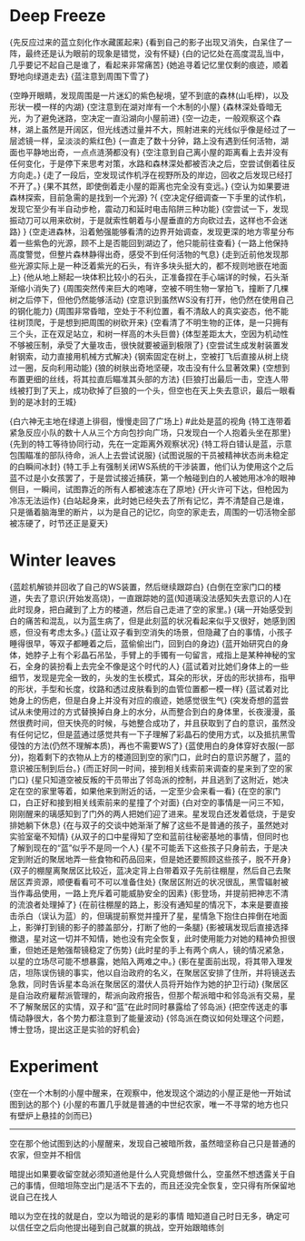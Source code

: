 
# Deep Freeze

{先反应过来的蓝立刻化作水藏匿起来}
{看到自己的影子出现又消失，白呆住了一阵，最终还是认为眼前的现象是错觉，没有怀疑}
{白的记忆处在高度混乱当中，几乎要记不起自己是谁了，看起来非常痛苦}
{她追寻着记忆里仅剩的痕迹，顺着野地向绿道走去}
{蓝注意到周围下雪了}

{空睁开眼睛，发现周围是一片迷幻的紫色秘境，望不到底的森林(山毛榉)，以及形状一模一样的内湖}
{空注意到在湖对岸有一个木制的小屋}
{森林深处昏暗无光，为了避免迷路，空决定一直沿湖向小屋前进}
{空一边走，一般观察这个森林，湖上虽然是开阔区，但光线透过量并不大，照射进来的光线似乎像是经过了一层滤镜一样，呈淡淡的紫红色}
{一直走了数十分钟，路上没有遇到任何活物，湖面也平静地出奇，一点点涟漪都没有}
{空注意到自己离小屋的距离看上去并没有任何变化，于是停下来思考对策，水路和森林深处都被否决之后，空尝试倒着往反方向走。}
{走了一段后，空发现试作机浮在视野所及的岸边，回收之后发现已经打不开了。}
{果不其然，即使倒着走小屋的距离也完全没有变远。}
{空认为如果要进森林探索，目前急需的是找到一个光源}
?{
    {空决定仔细调查一下手里的试作机，发现它至少有半自动步枪，震动刀和延时电击陷阱三种功能}
    {空尝试一下，发现振动刀可以用来砍树，于是就索性朝着与小屋垂直的方向砍过去，这样也不会迷路}
}
{空走进森林，沿着勉强能够看清的边界开始调查，发现更深的地方零星分布着一些紫色的光源，顾不上是否能回到湖边了，他只能前往查看}
{一路上他保持高度警觉，但整片森林静得出奇，感受不到任何活物的气息}
{走到近前他发现那些光源实际上是一种泛着紫光的石头，有许多块头挺大的，都不规则地嵌在地面上}
{他从地上掰起一块体积比较小的石头，正准备捏在手心端详的时候，石头渐渐缩小消失了}
{周围突然传来巨大的咆哮，空被不明生物一掌拍飞，撞断了几棵树之后停下，但他仍然能够活动}
{空意识到虽然WS没有打开，他仍然在使用自己的钢化能力}
{周围非常昏暗，空处于不利位置，看不清敌人的真实姿态，他不能往树顶爬，于是想到把周围的树砍开来}
{空看清了不明生物的正体，是一只拥有三个头，正在双足站立，和树一样高的木头巨兽}
{体型差距太大，空因为机动性不够被压制，承受了大量攻击，很快就要被逼到极限了}
{空尝试生成发射装置发射钢索，动力直接用机械方式解决}
{钢索固定在树上，空被打飞后直接从树上绕过一圈，反向利用动能}
{狼的树肤出奇地坚硬，攻击没有什么显著效果}
{空想到布置更细的丝线，将其拉直后瞄准其头部的方法}
{巨狼打出最后一击，空连人带线被打到了天上，成功砍掉了巨狼的一个头，但空也在天上失去意识，最后一眼看到的是冰封的王城}

{白六神无主地在绿道上徘徊，慢慢走回了广场上}
#此处是蓝的视角
{特工连带着紧急反应小队的数十人从三个方向包抄向广场，只发现白一个人抱着头坐在那里}
{先到的特工等待协同行动，先在一定距离外观察状况}
{特工将白错认是蓝，示意包围瞄准的部队待命，派人上去尝试说服}
{试图说服的干员被精神状态尚未稳定的白瞬间冰封}
{特工手上有强制关闭WS系统的干涉装置，他们认为使用这个之后蓝不过是小女孩罢了，于是尝试接近捕获，第一个触碰到白的人被她用冰冷的眼神侧目，一瞬间，试图靠近的所有人都被速冻在了原地}
{开火许可下达，但枪因为冷冻无法运作}
{白站起身来，此时她已经失去了所有记忆，弄不清楚自己是谁，只是循着脑海里的断片，以为是自己的记忆，向空的家走去，周围的一切活物全部被冻硬了，时节还正是夏天}

# Winter leaves

{蓝趁机解锁并回收了自己的WS装置，然后继续跟踪白}
{白倒在空家门口的楼道，失去了意识(开始发高烧)，一直跟踪她的蓝(知道璃没法感知失去意识的人)在此时现身，把白藏到了上方的楼道，然后自己走进了空的家里。}
{璃一开始感受到白的痛苦和混乱，以为蓝生病了，但是此刻蓝的状况看起来似乎又很好，她感到困惑，但没有考虑太多。}
{蓝让双子看到空消失的场景，但隐藏了白的事情，小孩子睡得很早，等双子都睡着之后，蓝偷偷出门，回到白的身边}
{蓝开始研究白的身体，她脖子上有个彩晶石吊坠，手臂上的手镯有一句留言，戒指上是某种神秘的宝石，全身的装扮看上去完全不像是这个时代的人}
{蓝试着对比她们身体上的一些细节，发现是完全一致的，头发的生长模式，耳朵的形状，牙齿的形状排布，指甲的形状，手型和长度，纹路和透过皮肤看到的血管位置都一模一样}
{蓝试着对比她身上的伤疤，但是白身上并没有对应的痕迹，她感觉很生气}
{突发奇想的蓝尝试从未使用过的方式替换掉白身上的水分，从而整合到白的身体里，长夜漫漫，虽然很费时间，但天快亮的时候，与她整合成功了，并且获取到了白的意识，虽然没有任何记忆，但是蓝通过感觉共有一下子理解了彩晶石的使用方式，以及抵抗黑雪侵蚀的方法(仍然不理解本质)，再也不需要WS了}
{蓝使用白的身体穿好衣服(一部分)，抱着剩下的衣物从上方的楼道回到空的家门口，此时白的意识苏醒了，蓝的意识被压制到后台。}
{而正好同一时间，接到相关线索前来调查的星来到了空的家门口}
{星只知道空被反叛的干员带出了邻岛派的控制，并且逃到了这附近，她决定在空的家里等着，如果他来到附近的话，一定至少会来看一看}
{在空的家门口，白正好和接到相关线索前来的星撞了个对面}
{白对空的事情是一问三不知，刚刚醒来的璃感知到了门外的两人把她们迎了进来。星发现白还发着低烧，于是安排她躺下休息}
{在与双子的交谈中她渐渐了解了这些不是普通的孩子，虽然她对实验室毫不知情}
{从双子的口中星得知了空和蓝前往秘密基地的事情，但同时也了解到现在的“蓝”似乎不是同一个人}
{星不可能丢下这些孩子只身前去，于是决定到附近的聚居地弄一些食物和药品回来，但是她还要照顾这些孩子，脱不开身}
{双子的棚屋离聚居区比较近，蓝决定背上白带着双子先前往棚屋，然后自己去聚居区弄资源，顺便看看可不可以准备住处}
{聚居区附近的状况很乱，黑雪辐射被当作毒品使用，一路上充斥着可能威胁安全的因素}
{影登场，并提前把神志不清的流浪者处理掉了}
{在前往棚屋的路上，影没有通知星的情况下，本来是要直接击杀白（误认为蓝）的，但璃提前察觉并撞开了星，星情急下抱住白摔倒在地面上，影弹打到镜的影子的膝盖部分，打断了他的一条腿}
{影被璃发现后直接选择撤退，星对这一切并不知情，她也没有完全恢复，此时使用能力对她的精神负担很重，但她还是勉强帮镜稳定了伤势}
{此时星的手上有两个病人，镜的情况紧急，以星的立场尽可能不想暴露，她陷入两难之中。}
{影在星面前出现，将其带入理发店，坦陈误伤镜的事实，他以自治政府的名义，在聚居区安排了住所，并将镜送去急救，同时告诉星本岛派在聚居区的潜伏人员将开始作为她的护卫行动}
{聚居区是自治政府雇帮派管理的，帮派向政府报告，但那个帮派暗中和邻岛派有交易，星不了解聚居区的实情，双子和“蓝”在此时同时暴露给了邻岛派}
{把空传送走的事情动静很大，各个势力都注意到了能量波动}
{邻岛派在商议如何处理这个问题，博士登场，提出这正是实验的好机会}

# Experiment

{空在一个木制的小屋中醒来，在观察中，他发现这个湖边的小屋正是他一开始试图到达的那个}
{小屋的布置几乎就是普通的中世纪农家，唯一不寻常的地方也只有壁炉上悬挂的剑而已}

***

空在那个他试图到达的小屋醒来，发现自己被暗所救，虽然暗坚称自己只是普通的农家，但空并不相信

暗提出如果要收留空就必须知道他是什么人究竟想做什么，空虽然不想透露关于自己的事情，但暗坦陈空出门是活不下去的，而且还没完全恢复，空只得有所保留地说自己在找人

暗以为空在找的就是白，空以为暗说的是彩的事情
暗知道自己时日无多，确定可以信任空之后向他提出碰到自己就赢的挑战，空开始跟暗练剑
